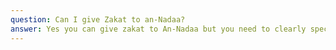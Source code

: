 ```yaml
---
question: Can I give Zakat to an-Nadaa?
answer: Yes you can give zakat to An-Nadaa but you need to clearly specify that this money is for Zakat so we can separate it and use it only for the places where Zakat is eligible. To learn more about our zakat program you can see our [Zakat program details](./causes/4).
---
```

